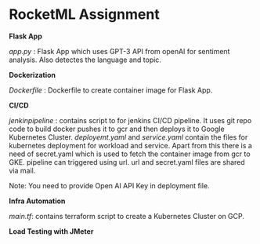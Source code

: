 
# RocketML Assignment

**Flask App**

*app.py* : Flask App which uses GPT-3 API from openAI for sentiment analysis. Also detectes the language and topic.

**Dockerization**

*Dockerfile* : Dockerfile to create container image for Flask App.

**CI/CD**

*jenkinpipeline* : contains script to for jenkins CI/CD pipeline. It uses git repo code to build docker pushes it to gcr and then deploys it to Google Kubernetes Cluster. *deployemt.yaml* and *service.yaml* contain the files for kubernetes deployment for workload and service. Apart from this there is a need of secret.yaml which is used to fetch the container image from gcr to GKE.  pipeline can triggered using url. url and secret.yaml files are shared via mail.

Note: You need to provide Open AI API Key in deployment file.

**Infra Automation**

*main.tf*: contains terraform script to create a Kubernetes Cluster on GCP.

**Load Testing with JMeter**









